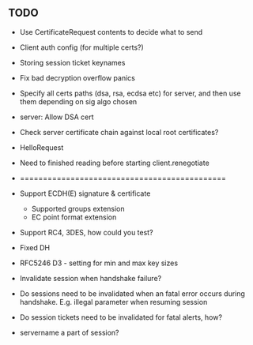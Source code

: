 ## TODO

- Use CertificateRequest contents to decide what to send
- Client auth config (for multiple certs?)

- Storing session ticket keynames

- Fix bad decryption overflow panics

- Specify all certs paths (dsa, rsa, ecdsa etc) for server, and then use them depending on sig algo chosen
- server: Allow DSA cert

- Check server certificate chain against local root certificates?

- HelloRequest
- Need to finished reading before starting client.renegotiate

- =============================================

- Support ECDH(E) signature & certificate
    - Supported groups extension
    - EC point format extension

- Support RC4, 3DES, how could you test?

- Fixed DH

- RFC5246 D3 - setting for min and max key sizes

- Invalidate session when handshake failure?

- Do sessions need to be invalidated when an fatal error occurs during handshake. E.g. illegal parameter when resuming session
- Do session tickets need to be invalidated for fatal alerts, how?
- servername a part of session?

